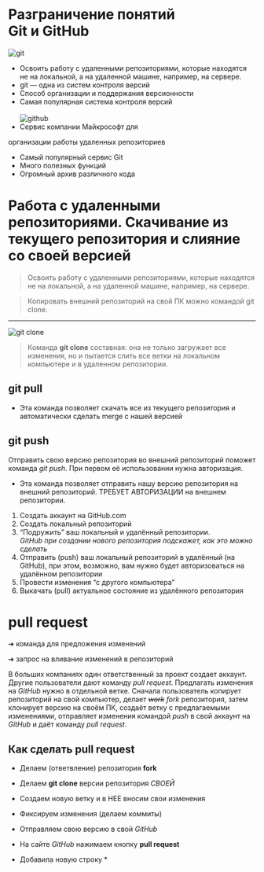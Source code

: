 # Разграничение понятий<br>Git и GitHub
![git](git.jpg)
*  Освоить работу с удаленными 
репозиториями, которые находятся
не на локальной, а на удаленной машине, 
например, на сервере.
* git — одна из систем контроля версий
* Способ организации и поддержания 
версионности
* Самая популярная система контроля версий
<br><br>
![github](github.jpg)
* Сервис компании Майкрософт для 



организации работы удаленных 
репозиториев
* Самый популярный сервис Git
* Много полезных функций
* Огромный архив различного кода

# Работа с удаленными репозиториями. Скачивание из текущего репозитория и слияние со своей версией

>Освоить работу с удаленными репозиториями, которые находятся не на локальной,
а на удаленной машине, например, на сервере.

>Копировать внешний репозиторий на свой ПК можно командой git clone.
---
![git clone](git_clone.jpg)

>Команда **git clone** составная: она не только 
загружает все изменения, но и пытается слить
все ветки на локальном компьютере и в 
удаленном репозитории.
## **git pull**
* Эта команда позволяет скачать все 
из текущего репозитория и автоматически 
сделать merge с нашей версией
## **git push**
Отправить свою версию репозитория во 
внешний репозиторий поможет команда *git 
push*. При первом её использовании нужна 
авторизация.
* Эта команда позволяет отправить нашу 
версию репозитория на внешний 
репозиторий. ТРЕБУЕТ АВТОРИЗАЦИИ 
на внешнем репозитории.


1. Создать аккаунт на GitHub.com
2. Создать локальный репозиторий
3. “Подружить” ваш локальный и удалённый репозитории. 
<br>*GitHub при создании нового репозитория подскажет, как это можно сделать*
4. Отправить (push) ваш локальный репозиторий в удалённый (на GitHub), при этом, возможно,
вам нужно будет авторизоваться на удалённом репозитории
5. Провести изменения “с другого компьютера”
6. Выкачать (pull) актуальное состояние из удалённого репозитория

# pull request
➜ команда для предложения изменений 

➜ запрос на вливание изменений в репозиторий

В больших компаниях один ответственный за проект создает аккаунт. Другие пользователи дают 
команду *pull request*. Предлагать изменения на *GitHub* нужно в отдельной ветке. Сначала 
пользователь копирует репозиторий на свой компьютер, делает *~~work~~* *fork* репозитория, затем 
клонирует версию на своём ПК, создаёт ветку с предлагаемыми изменениями, отправляет 
изменения командой *push* в свой аккаунт на *GitHub* и даёт команду *pull request*. 

## **Как сделать pull request**
* Делаем   (ответвление) репозитория **fork**
* Делаем **git clone**   версии репозитория *СВОЕЙ*
* Создаем новую ветку и в НЕЕ вносим свои изменения
* Фиксируем изменения (делаем коммиты)
* Отправляем свою версию в свой *GitHub*
* На сайте *GitHub* нажимаем кнопку **pull request**

* Добавила новую строку *